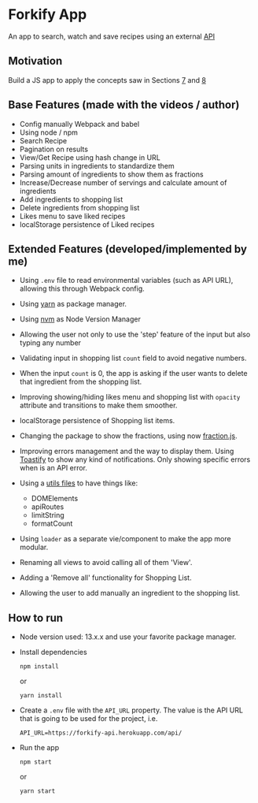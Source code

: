 # Forkify App
An app to search, watch and save recipes using an external [API](https://forkify-api.herokuapp.com/)

## Motivation
Build a JS app to apply the concepts saw in Sections [7](../7-ES6/script.js) and [8](../8-asynchronous-JS/script.js)

## Base Features (made with the videos / author)
- Config manually Webpack and babel
- Using node / npm
- Search Recipe
- Pagination on results
- View/Get Recipe using hash change in URL
- Parsing units in ingredients to standardize them
- Parsing amount of ingredients to show them as fractions
- Increase/Decrease number of servings and calculate amount of ingredients
- Add ingredients to shopping list
- Delete ingredients from shopping list
- Likes menu to save liked recipes
- localStorage persistence of Liked recipes

## Extended Features (developed/implemented by me)
- Using `.env` file to read environmental variables (such as API URL), allowing this through Webpack config.
- Using [yarn](https://yarnpkg.com/) as package manager.
- Using [nvm](https://github.com/nvm-sh/nvm) as Node Version Manager
- Allowing the user not only to use the 'step' feature of the input but also typing any number
- Validating input in shopping list `count` field to avoid negative numbers.
- When the input `count` is 0, the app is asking if the user wants to delete that ingredient from the shopping list.
- Improving showing/hiding likes menu and shopping list with `opacity` attribute and transitions to make them smoother.
- localStorage persistence of Shopping list items.
- Changing the package to show the fractions, using now [fraction.js](https://github.com/infusion/Fraction.js/).
- Improving errors management and the way to display them. Using [Toastify](https://github.com/apvarun/toastify-js) to show any kind of notifications. Only showing specific errors when is an API error.
- Using a [utils files](utils/index.js) to have things like:

  - DOMElements
  - apiRoutes
  - limitString
  - formatCount

- Using `loader` as a separate vie/component to make the app more modular.
- Renaming all views to avoid calling all of them 'View'.
- Adding a 'Remove all' functionality for Shopping List.
- Allowing the user to add manually an ingredient to the shopping list.


## How to run
- Node version used: 13.x.x and use your favorite package manager.
- Install dependencies

  `npm install`

  or

  `yarn install`

- Create a `.env` file with the `API_URL` property. The value is the API URL that is going to be used for the project, i.e.

  ```
  API_URL=https://forkify-api.herokuapp.com/api/
  ```

- Run the app

  `npm start`

  or

  `yarn start`
  
